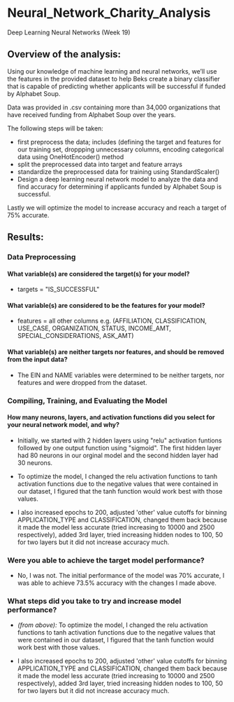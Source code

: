 # Neural_Network_Charity_Analysis
Deep Learning Neural Networks (Week 19)

## Overview of the analysis: 
Using our knowledge of  machine learning and neural networks, we’ll use the features in the provided dataset to help Beks create a binary classifier that is capable of predicting whether applicants will be successful if funded by Alphabet Soup.

Data was provided in .csv containing more than 34,000 organizations that have received funding from Alphabet Soup over the years.

The following steps will be taken:
  * first preprocess the data; includes (defining the target and features for our training set, droppping unnecessary columns, encoding categorical data using OneHotEncoder() method
  * split the preprocessed data into target and feature arrays
  * standardize the preprocessed data for training using StandardScaler()
  * Design a deep learning neural network model to analyze the data and find accuracy for determining if applicants funded by Alphabet Soup is successful.

Lastly we will optimize the model to increase accuracy and reach a target of 75% accurate.

## Results: 

### Data Preprocessing
#### What variable(s) are considered the target(s) for your model?
* targets = "IS_SUCCESSFUL"


#### What variable(s) are considered to be the features for your model?
* features = all other columns e.g. (AFFILIATION, CLASSIFICATION, USE_CASE, ORGANIZATION, STATUS, INCOME_AMT, SPECIAL_CONSIDERATIONS, ASK_AMT)

#### What variable(s) are neither targets nor features, and should be removed from the input data?
* The EIN and NAME variables were determined to be neither targets, nor features and were dropped from the dataset.

### Compiling, Training, and Evaluating the Model
#### How many neurons, layers, and activation functions did you select for your neural network model, and why?
* Initially, we started with 2 hidden layers using "relu" activation funtions followed by one output function using "sigmoid". The first hidden layer had 80 neurons in our orginal model and the second hidden layer had 30 neurons.

* To optimize the model, I changed the relu activation functions to tanh activation functions due to the negative values that were contained in our dataset, I figured that the tanh function would work best with those values.

* I also increased epochs to 200, adjusted 'other' value cutoffs for binning APPLICATION_TYPE and CLASSIFICATION, changed them back because it made the model less accurate (tried increasing to 10000 and 2500 respectively), added 3rd layer, tried increasing hidden nodes to 100, 50 for two layers but it did not increase accuracy much.

### Were you able to achieve the target model performance?
* No, I was not. The initial performance of the model was 70% accurate, I was able to achieve 73.5% accuracy with the changes I made above.

### What steps did you take to try and increase model performance?
* *(from above):* To optimize the model, I changed the relu activation functions to tanh activation functions due to the negative values that were contained in our dataset, I figured that the tanh function would work best with those values.

* I also increased epochs to 200, adjusted 'other' value cutoffs for binning APPLICATION_TYPE and CLASSIFICATION, changed them back because it made the model less accurate (tried increasing to 10000 and 2500 respectively), added 3rd layer, tried increasing hidden nodes to 100, 50 for two layers but it did not increase accuracy much.

